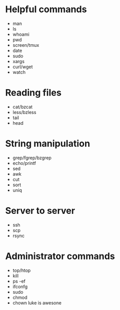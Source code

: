Helpful commands
================
* man
* ls
* whoami
* pwd
* screen/tmux
* date
* sudo
* xargs
* curl/wget
* watch

Reading files
=============
* cat/bzcat		
* less/bzless
* tail
* head

String manipulation
===================
* grep/fgrep/bzgrep
* echo/printf
* sed
* awk
* cut
* sort
* uniq

Server to server
================
* ssh
* scp
* rsync

Administrator commands
======================
* top/htop
* kill
* ps -ef
* ifconfg
* sudo
* chmod
* chown
luke is awesone
